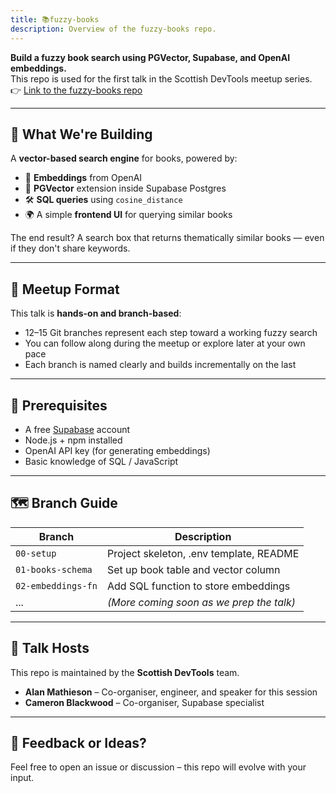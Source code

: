 ```yaml
---
title: 📚fuzzy-books
description: Overview of the fuzzy-books repo.
---
```


**Build a fuzzy book search using PGVector, Supabase, and OpenAI embeddings.**  
This repo is used for the first talk in the Scottish DevTools meetup series.\
👉 <a href="https://github.com/Scottish-DevTools-Meetup/fuzzy-books" target="blank">Link to the fuzzy-books repo</a>

---

## 🧠 What We're Building

A **vector-based search engine** for books, powered by:

- 🧠 **Embeddings** from OpenAI
- 🐘 **PGVector** extension inside Supabase Postgres
- 🛠️ **SQL queries** using `cosine_distance`
- 🌍 A simple **frontend UI** for querying similar books

The end result? A search box that returns thematically similar books — even if they don't share keywords.

---

## 📅 Meetup Format

This talk is **hands-on and branch-based**:

- 12–15 Git branches represent each step toward a working fuzzy search
- You can follow along during the meetup or explore later at your own pace
- Each branch is named clearly and builds incrementally on the last

---

## 🏁 Prerequisites

- A free [Supabase](https://supabase.com) account
- Node.js + npm installed
- OpenAI API key (for generating embeddings)
- Basic knowledge of SQL / JavaScript

---

## 🗺️ Branch Guide

| Branch | Description |
|--------|-------------|
| `00-setup` | Project skeleton, .env template, README |
| `01-books-schema` | Set up book table and vector column |
| `02-embeddings-fn` | Add SQL function to store embeddings |
| ... | *(More coming soon as we prep the talk)* |

---

## 👥 Talk Hosts

This repo is maintained by the **Scottish DevTools** team.

- **Alan Mathieson** – Co-organiser, engineer, and speaker for this session
- **Cameron Blackwood** – Co-organiser, Supabase specialist

---

## 🧵 Feedback or Ideas?

Feel free to open an issue or discussion – this repo will evolve with your input.